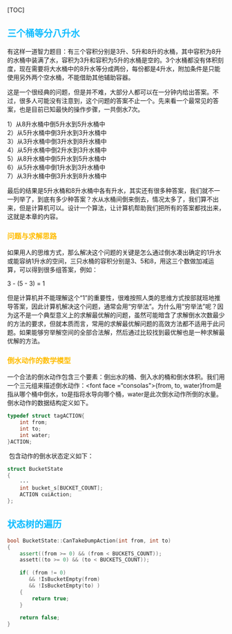 [TOC]

## <font face="幼圆" color = #10bcff>三个桶等分八升水</font>

​	有这样一道智力题目：有三个容积分别是3升、5升和8升的水桶，其中容积为8升的水桶中装满了水，容积为3升和容积为5升的水桶是空的。3个水桶都没有体积刻度，现在需要将大水桶中的8升水等分成两份，每份都是4升水，附加条件是只能使用另外两个空水桶，不能借助其他辅助容器。

​	这是一个很经典的问题，但是并不难，大部分人都可以在一分钟内给出答案。不过，很多人可能没有注意到，这个问题的答案不止一个。先来看一个最常见的答案，也是目前已知最快的操作步骤，一共倒水7次。

1）从8升水桶中倒5升水到5升水桶中<br>2）从5升水桶中倒3升水到3升水桶中<br>3）从3升水桶中倒3升水到8升水桶中<br>4）从5升水桶中倒2升水到3升水桶中<br>5）从8升水桶中倒5升水到5升水桶中<br>6）从5升水桶中倒1升水到3升水桶中<br>7）从3升水桶中倒3升水到8升水桶中

​	最后的结果是5升水桶和8升水桶中各有升水，其实还有很多种答案，我们就不一一列举了，到底有多少种答案？水从水桶间倒来倒去，情况太多了，我们算不出来，但是计算机可以。设计一个算法，让计算机帮助我们把所有的答案都找出来，这就是本章的内容。

### <font face="幼圆" color =#ffbc00>问题与求解思路</font>

​	如果用人的思维方式，那么解决这个问题的关键是怎么通过倒水凑出确定的1升水或能容纳1升水的空间，三只水桶的容积分别是3、5和8，用这三个数做加减运算，可以得到很多组答案，例如：

3 - (5 - 3) = 1

​	但是计算机并不能理解这个“1”的重要性，很难按照人类的思维方式按部就班地推导答案，因此计算机解决这个问题，通常会用“穷举法”。为什么用“穷举法”呢？因为这不是一个典型意义上的求解最优解的问题，虽然可能暗含了求解倒水次数最少的方法的要求，但就本质而言，常用的求解最优解问题的高效方法都不适用于此问题。如果能够穷举解空间的全部合法解，然后通过比较找到最优解也是一种求解最优解的方法。

### <font face="幼圆" color =#ffbc00>倒水动作的数学模型</font>

​	一个合法的倒水动作包含三个要素：倒出水的桶、倒入水的桶和倒水体积。我们用一个三元组来描述倒水动作：<font face =“consolas">{from, to, water}</font>from是指从哪个桶中倒水，to是指将水导向哪个桶，water是此次倒水动作所倒的水量。倒水动作的数据结构定义如下。

```cpp
typedef struct tagACTION{
    int from;
    int to;
    int water;
}ACTION;
```

​	包含动作的倒水状态定义如下：

```cpp
struct BucketState
{
    ···
    int bucket_s[BUCKET_COUNT];
    ACTION cuiAction;
};
```

## <font face="幼圆" color = #10bcff>状态树的遍历</font>

```cpp
bool BucketState::CanTakeDumpAction(int from, int to)
{
    assert((from >= 0) && (from < BUCKETS_COUNT));
    assett((to >= 0) && (to < BUCKETS_COUNT));
    
    if( (from != 0)
       && !IsBucketEmpty(from)
       && !IsBucketEmpty(to) )
    {
        return true;
    }
        
    return false;
}
```





